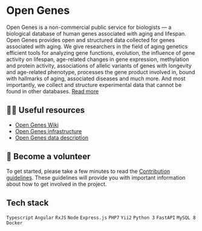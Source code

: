 # Open Genes

Open Genes is a non-commercial public service for biologists — a biological database of human genes associated with aging and lifespan. 
Open Genes provides open and structured data collected for genes associated with aging. We give researchers in the field of aging genetics 
efficient tools for analyzing gene functions, evolution, the influence of gene activity on lifespan, age-related changes in gene expression, 
methylation and protein activity, associations of allelic variants of genes with longevity and age-related phenotype, processes the gene product 
involved in, bound with hallmarks of aging, associated diseases and much more. And most importantly, we collect and structure experimental data 
that cannot be found in other databases. [Read more](https://open-genes.com/about/articles/what-is-open-genes)


## 👩‍💻 Useful resources
- [Open Genes Wiki](https://github.com/open-genes/.github/wiki/)
- [Open Genes infrastructure](https://github.com/open-genes/.github/wiki/Open-Genes-infrastructure)
- [Open Genes data description](https://open-genes.com/about/articles/open-genes-data-description)

## 🌈 Become a volunteer
To get started, please take a few minutes to read the [Contribution guidelines](https://github.com/open-genes/.github/wiki/Contributing-guide). These guidelines will provide you with important information about how to get involved in the project.


## Tech stack

`Typescript` `Angular` `RxJS` `Node` `Express.js` `PHP7` `Yii2` `Python 3` `FastAPI` `MySQL 8` `Docker`
